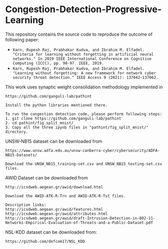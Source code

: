 # Congestion-Detection-Progressive-Learning

This repository contains the source code to reproduce the outcome of following paper:
- `Karn, Rupesh Raj, Prabhakar Kudva, and Ibrahim M. Elfadel. "Criteria for learning without forgetting in artificial neural networks." In 2019 IEEE International Conference on Cognitive Computing (ICCC), pp. 90-97. IEEE, 2019.`
- `Karn, Rupesh Raj, Prabhakar Kudva, and Ibrahim M. Elfadel. "Learning without forgetting: A new framework for network cyber security threat detection." IEEE Access 9 (2021): 137042-137062.`

This work uses synaptic weight consolidation methodology implemented in 

    https://github.com/ganguli-lab/pathint
    
    Install the python libraries mentioned there.
    
    To run the congestion detection code, please perform following steps:
    1. git clone https://github.com/ganguli-lab/pathint
    2. cd pathint/fig_split_mnist/
    3. Copy all the three ipynb files in "pathint/fig_split_mnist/" directory.

UNSW-NB15 dataset can be downloaded from

    https://www.unsw.adfa.edu.au/unsw-canberra-cyber/cybersecurity/ADFA-NB15-Datasets/

    Download the UNSW_NB15_training-set.csv and UNSW_NB15_testing-set.csv files.
    
AWID Dataset can be downloaded from 

    http://icsdweb.aegean.gr/awid/download.html 
    
    Download the AWID-ATK-R-Trn and AWID-ATK-R-Tst files. 
    
    Description links:     
    http://icsdweb.aegean.gr/awid/features.html 
    http://icsdweb.aegean.gr/awid/attributes.html
    http://icsdweb.aegean.gr/awid/draft-Intrusion-Detection-in-802-11-Networks-Empirical-Evaluation-of-Threats-and-a-Public-Dataset.pdf
    
NSL-KDD dataset can be downloaded from: 

    https://github.com/defcom17/NSL_KDD 

